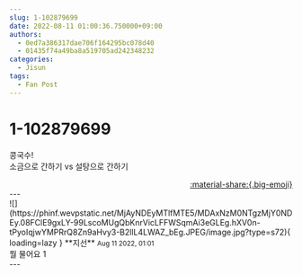 ```yaml
---
slug: 1-102879699
date: 2022-08-11 01:00:36.750000+09:00
authors:
  - 0ed7a386317dae706f164295bc078d40
  - 01435f74a49ba8a519705ad242348232
categories:
  - Jisun
tags:
  - Fan Post
---
```


# 1-102879699

<div class="post-container" markdown="1">
<div class="content-container md-sidebar__scrollwrap" markdown="1">

콩국수!<br>소금으로 간하기 vs 설탕으로 간하기 

</div>
</div>

<div style="text-align: right;" markdown="1">
<a href="https://weverse.io/fromis9/fanpost/1-102879699" style="text-align: right;">:material-share:{.big-emoji}</a>
</div>
---

<div class="comments-container md-sidebar__scrollwrap" markdown="1">
<div class="comment" markdown="1">
<div class='id-container' markdown="1">
![](https://phinf.wevpstatic.net/MjAyNDEyMTlfMTE5/MDAxNzM0NTgzMjY0NDEy.08FClE9gxLY-99LscoMUgQbKnrVicLFFWSqmAi3eGLEg.hXV0n-tPyoIqjwYMPRrQ8Zn9aHvy3-B2llL4LWAZ_bEg.JPEG/image.jpg?type=s72){ loading=lazy }
**<span class="artist">지선</span>** <small>Aug 11 2022, 01:01</small><br>
</div>
<div class='comment-body' markdown="1">
뭘 물어요 1
</div>
</div>
</div>
---
